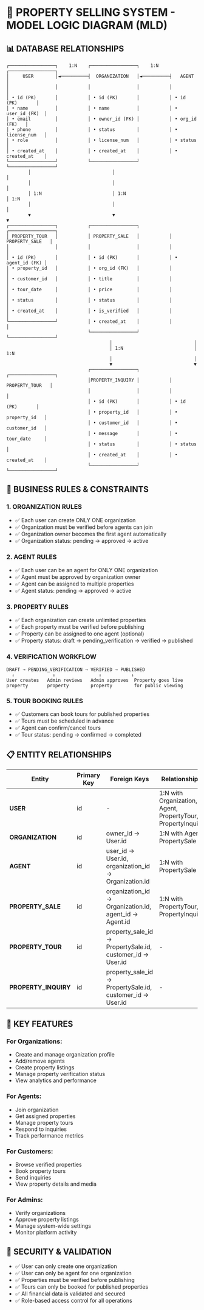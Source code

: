 # 🏢 PROPERTY SELLING SYSTEM - MODEL LOGIC DIAGRAM (MLD)

## 📊 DATABASE RELATIONSHIPS

```
┌─────────────────┐    1:N    ┌─────────────────┐    1:N    ┌─────────────────┐
│     USER        │◄──────────┤  ORGANIZATION   │◄──────────┤   AGENT         │
│                 │           │                 │           │                 │
│ • id (PK)       │           │ • id (PK)       │           │ • id (PK)       │
│ • name          │           │ • name          │           │ • user_id (FK)  │
│ • email         │           │ • owner_id (FK) │           │ • org_id (FK)   │
│ • phone         │           │ • status        │           │ • license_num   │
│ • role          │           │ • license_num   │           │ • status        │
│ • created_at    │           │ • created_at    │           │ • created_at    │
└─────────────────┘           └─────────────────┘           └─────────────────┘
        │                              │                              │
        │                              │                              │
        │ 1:N                          │ 1:N                          │ 1:N
        │                              │                              │
        ▼                              ▼                              ▼
┌─────────────────┐           ┌─────────────────┐           ┌─────────────────┐
│ PROPERTY_TOUR   │           │ PROPERTY_SALE   │           │ PROPERTY_SALE   │
│                 │           │                 │           │                 │
│ • id (PK)       │           │ • id (PK)       │           │ • agent_id (FK) │
│ • property_id   │           │ • org_id (FK)   │           │                 │
│ • customer_id   │           │ • title         │           │                 │
│ • tour_date     │           │ • price         │           │                 │
│ • status        │           │ • status        │           │                 │
│ • created_at    │           │ • is_verified   │           │                 │
└─────────────────┘           │ • created_at    │           │                 │
                              └─────────────────┘           └─────────────────┘
                                      │                              │
                                      │ 1:N                          │ 1:N
                                      │                              │
                                      ▼                              ▼
                              ┌─────────────────┐           ┌─────────────────┐
                              │PROPERTY_INQUIRY │           │ PROPERTY_TOUR   │
                              │                 │           │                 │
                              │ • id (PK)       │           │ • id (PK)       │
                              │ • property_id   │           │ • property_id   │
                              │ • customer_id   │           │ • customer_id   │
                              │ • message       │           │ • tour_date     │
                              │ • status        │           │ • status        │
                              │ • created_at    │           │ • created_at    │
                              └─────────────────┘           └─────────────────┘
```

## 🔄 BUSINESS RULES & CONSTRAINTS

### 1. **ORGANIZATION RULES**
- ✅ Each user can create ONLY ONE organization
- ✅ Organization must be verified before agents can join
- ✅ Organization owner becomes the first agent automatically
- ✅ Organization status: pending → approved → active

### 2. **AGENT RULES**
- ✅ Each user can be an agent for ONLY ONE organization
- ✅ Agent must be approved by organization owner
- ✅ Agent can be assigned to multiple properties
- ✅ Agent status: pending → approved → active

### 3. **PROPERTY RULES**
- ✅ Each organization can create unlimited properties
- ✅ Each property must be verified before publishing
- ✅ Property can be assigned to one agent (optional)
- ✅ Property status: draft → pending_verification → verified → published

### 4. **VERIFICATION WORKFLOW**
```
DRAFT → PENDING_VERIFICATION → VERIFIED → PUBLISHED
  ↓              ↓                ↓           ↓
User creates   Admin reviews   Admin approves  Property goes live
property       property        property        for public viewing
```

### 5. **TOUR BOOKING RULES**
- ✅ Customers can book tours for published properties
- ✅ Tours must be scheduled in advance
- ✅ Agent can confirm/cancel tours
- ✅ Tour status: pending → confirmed → completed

## 📋 ENTITY RELATIONSHIPS

| Entity | Primary Key | Foreign Keys | Relationships |
|--------|-------------|--------------|---------------|
| **USER** | id | - | 1:N with Organization, Agent, PropertyTour, PropertyInquiry |
| **ORGANIZATION** | id | owner_id → User.id | 1:N with Agent, PropertySale |
| **AGENT** | id | user_id → User.id, organization_id → Organization.id | 1:N with PropertySale |
| **PROPERTY_SALE** | id | organization_id → Organization.id, agent_id → Agent.id | 1:N with PropertyTour, PropertyInquiry |
| **PROPERTY_TOUR** | id | property_sale_id → PropertySale.id, customer_id → User.id | - |
| **PROPERTY_INQUIRY** | id | property_sale_id → PropertySale.id, customer_id → User.id | - |

## 🎯 KEY FEATURES

### **For Organizations:**
- Create and manage organization profile
- Add/remove agents
- Create property listings
- Manage property verification status
- View analytics and performance

### **For Agents:**
- Join organization
- Get assigned properties
- Manage property tours
- Respond to inquiries
- Track performance metrics

### **For Customers:**
- Browse verified properties
- Book property tours
- Send inquiries
- View property details and media

### **For Admins:**
- Verify organizations
- Approve property listings
- Manage system-wide settings
- Monitor platform activity

## 🔐 SECURITY & VALIDATION

- ✅ User can only create one organization
- ✅ User can only be agent for one organization
- ✅ Properties must be verified before publishing
- ✅ Tours can only be booked for published properties
- ✅ All financial data is validated and secured
- ✅ Role-based access control for all operations
